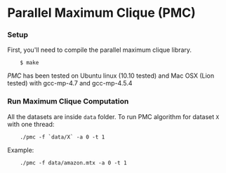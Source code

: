 Parallel Maximum Clique (PMC)
=====================================

### Setup
First, you'll need to compile the parallel maximum clique library.  

		$ make

*PMC* has been tested on Ubuntu linux (10.10 tested) and Mac OSX (Lion tested) with gcc-mp-4.7 and gcc-mp-4.5.4
   
### Run Maximum Clique Computation

All the datasets are inside `data` folder. To run PMC algorithm for dataset `X` with one thread:

		./pmc -f `data/X` -a 0 -t 1
		
Example:

		./pmc -f data/amazon.mtx -a 0 -t 1
		
